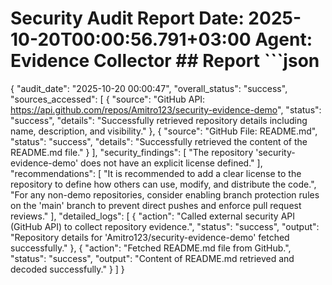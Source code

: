 # Security Audit Report  **Date**: 2025-10-20T00:00:56.791+03:00 **Agent**: Evidence Collector  ## Report  ```json
{
  "audit_date": "2025-10-20 00:00:47",
  "overall_status": "success",
  "sources_accessed": [
    {
      "source": "GitHub API: https://api.github.com/repos/Amitro123/security-evidence-demo",
      "status": "success",
      "details": "Successfully retrieved repository details including name, description, and visibility."
    },
    {
      "source": "GitHub File: README.md",
      "status": "success",
      "details": "Successfully retrieved the content of the README.md file."
    }
  ],
  "security_findings": [
    "The repository 'security-evidence-demo' does not have an explicit license defined."
  ],
  "recommendations": [
    "It is recommended to add a clear license to the repository to define how others can use, modify, and distribute the code.",
    "For any non-demo repositories, consider enabling branch protection rules on the 'main' branch to prevent direct pushes and enforce pull request reviews."
  ],
  "detailed_logs": [
    {
      "action": "Called external security API (GitHub API) to collect repository evidence.",
      "status": "success",
      "output": "Repository details for 'Amitro123/security-evidence-demo' fetched successfully."
    },
    {
      "action": "Fetched README.md file from GitHub.",
      "status": "success",
      "output": "Content of README.md retrieved and decoded successfully."
    }
  ]
}
```